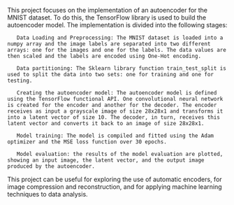 This project focuses on the implementation of an autoencoder for the MNIST dataset. To do this, the TensorFlow library is used to build the autoencoder model. The implementation is divided into the following stages:

       Data Loading and Preprocessing: The MNIST dataset is loaded into a numpy array and the image labels are separated into two different arrays: one for the images and one for the labels. The data values are then scaled and the labels are encoded using One-Hot encoding.

       Data partitioning: The Sklearn library function train_test_split is used to split the data into two sets: one for training and one for testing.

       Creating the autoencoder model: The autoencoder model is defined using the TensorFlow functional API. One convolutional neural network is created for the encoder and another for the decoder. The encoder receives as input a grayscale image of size 28x28x1 and transforms it into a latent vector of size 10. The decoder, in turn, receives this latent vector and converts it back to an image of size 28x28x1.

       Model training: The model is compiled and fitted using the Adam optimizer and the MSE loss function over 30 epochs.

       Model evaluation: the results of the model evaluation are plotted, showing an input image, the latent vector, and the output image produced by the autoencoder.

This project can be useful for exploring the use of automatic encoders, for image compression and reconstruction, and for applying machine learning techniques to data analysis.